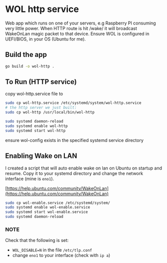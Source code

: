 # WOL http service

Web app which runs on one of your servers, e.g Raspberry PI consuming very little power.
When HTTP route is hit /wake/<device name or MAC> it will broadcast WakeOnLan magic packet to that device.
Ensure WOL is configured in UEFI/BIOS, in your OS (Ubuntu for me).

## Build the app

```sh
go build -o wol-http .
```

## To Run (HTTP service)

copy wol-http.service file to

```sh
sudo cp wol-http.service /etc/systemd/system/wol-http.service
# the http server we just built:
sudo cp wol-http /usr/local/bin/wol-http

sudo systemd daemon-reload
sudo systemd enable wol-http
sudo systemd start wol-http
```

ensure wol-config exists in the specified systemd service directory

## Enabling Wake on LAN

I created a script that will auto enable wake on lan on Ubuntu on startup and resume.
Copy it to your systemd directory and change the network interface (mine is `eno1`).

[https://help.ubuntu.com/community/WakeOnLan](https://help.ubuntu.com/community/WakeOnLan)

```sh
sudo cp wol-enable.service /etc/systemd/system/
sudo systemd enable wol-enable.service
sudo systemd start wol-enable.service
sudo systemd daemon-reload
```

### NOTE

Check that the following is set:

- `WOL_DISABLE=N` in the file `/etc/tlp.conf`
- change `eno1` to your interface (check with `ip a`)
